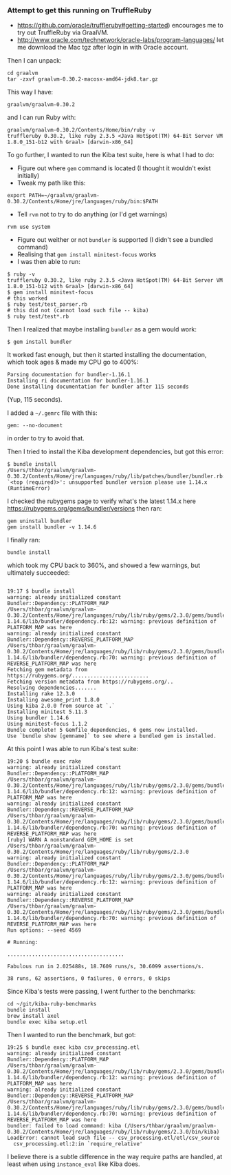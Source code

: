 ### Attempt to get this running on TruffleRuby

* https://github.com/oracle/truffleruby#getting-started) encourages me to try out TruffleRuby via GraalVM.
* http://www.oracle.com/technetwork/oracle-labs/program-languages/ let me download the Mac tgz after login in with Oracle account.

Then I can unpack:

```
cd graalvm
tar -zxvf graalvm-0.30.2-macosx-amd64-jdk8.tar.gz
```

This way I have:

```
graalvm/graalvm-0.30.2
```

and I can run Ruby with:

```
graalvm/graalvm-0.30.2/Contents/Home/bin/ruby -v
truffleruby 0.30.2, like ruby 2.3.5 <Java HotSpot(TM) 64-Bit Server VM 1.8.0_151-b12 with Graal> [darwin-x86_64]
```

To go further, I wanted to run the Kiba test suite, here is what I had to do:

* Figure out where `gem` command is located (I thought it wouldn't exist initially)
* Tweak my path like this:

```
export PATH=~/graalvm/graalvm-0.30.2/Contents/Home/jre/languages/ruby/bin:$PATH
```

* Tell `rvm` not to try to do anything (or I'd get warnings)

```
rvm use system
```

* Figure out weither or not `bundler` is supported (I didn't see a bundled command)
* Realising that `gem install minitest-focus` works
* I was then able to run:

```
$ ruby -v
truffleruby 0.30.2, like ruby 2.3.5 <Java HotSpot(TM) 64-Bit Server VM 1.8.0_151-b12 with Graal> [darwin-x86_64]
$ gem install minitest-focus
# this worked
$ ruby test/test_parser.rb
# this did not (cannot load such file -- kiba)
$ ruby test/test*.rb
```

Then I realized that maybe installing `bundler` as a gem would work:

```
$ gem install bundler
```

It worked fast enough, but then it started installing the documentation, which took ages & made my CPU go to 400%:

```
Parsing documentation for bundler-1.16.1
Installing ri documentation for bundler-1.16.1
Done installing documentation for bundler after 115 seconds
```

(Yup, 115 seconds).

I added a `~/.gemrc` file with this:

```
gem: --no-document
```

in order to try to avoid that.

Then I tried to install the Kiba development dependencies, but got this error:

```
$ bundle install
/Users/thbar/graalvm/graalvm-0.30.2/Contents/Home/jre/languages/ruby/lib/patches/bundler/bundler.rb:5:in `<top (required)>': unsupported bundler version please use 1.14.x (RuntimeError)
```

I checked the rubygems page to verify what's the latest 1.14.x here https://rubygems.org/gems/bundler/versions then ran:

```
gem uninstall bundler
gem install bundler -v 1.14.6
```

I finally ran:

```
bundle install
```

which took my CPU back to 360%, and showed a few warnings, but ultimately succeeded:

```

19:17 $ bundle install
warning: already initialized constant Bundler::Dependency::PLATFORM_MAP
/Users/thbar/graalvm/graalvm-0.30.2/Contents/Home/jre/languages/ruby/lib/ruby/gems/2.3.0/gems/bundler-1.14.6/lib/bundler/dependency.rb:12: warning: previous definition of PLATFORM_MAP was here
warning: already initialized constant Bundler::Dependency::REVERSE_PLATFORM_MAP
/Users/thbar/graalvm/graalvm-0.30.2/Contents/Home/jre/languages/ruby/lib/ruby/gems/2.3.0/gems/bundler-1.14.6/lib/bundler/dependency.rb:70: warning: previous definition of REVERSE_PLATFORM_MAP was here
Fetching gem metadata from https://rubygems.org/.........................
Fetching version metadata from https://rubygems.org/..
Resolving dependencies.......
Installing rake 12.3.0
Installing awesome_print 1.8.0
Using kiba 2.0.0 from source at `.`
Installing minitest 5.11.3
Using bundler 1.14.6
Using minitest-focus 1.1.2
Bundle complete! 5 Gemfile dependencies, 6 gems now installed.
Use `bundle show [gemname]` to see where a bundled gem is installed.
```

At this point I was able to run Kiba's test suite:

```
19:20 $ bundle exec rake
warning: already initialized constant Bundler::Dependency::PLATFORM_MAP
/Users/thbar/graalvm/graalvm-0.30.2/Contents/Home/jre/languages/ruby/lib/ruby/gems/2.3.0/gems/bundler-1.14.6/lib/bundler/dependency.rb:12: warning: previous definition of PLATFORM_MAP was here
warning: already initialized constant Bundler::Dependency::REVERSE_PLATFORM_MAP
/Users/thbar/graalvm/graalvm-0.30.2/Contents/Home/jre/languages/ruby/lib/ruby/gems/2.3.0/gems/bundler-1.14.6/lib/bundler/dependency.rb:70: warning: previous definition of REVERSE_PLATFORM_MAP was here
[ruby] WARN A nonstandard GEM_HOME is set /Users/thbar/graalvm/graalvm-0.30.2/Contents/Home/jre/languages/ruby/lib/ruby/gems/2.3.0
warning: already initialized constant Bundler::Dependency::PLATFORM_MAP
/Users/thbar/graalvm/graalvm-0.30.2/Contents/Home/jre/languages/ruby/lib/ruby/gems/2.3.0/gems/bundler-1.14.6/lib/bundler/dependency.rb:12: warning: previous definition of PLATFORM_MAP was here
warning: already initialized constant Bundler::Dependency::REVERSE_PLATFORM_MAP
/Users/thbar/graalvm/graalvm-0.30.2/Contents/Home/jre/languages/ruby/lib/ruby/gems/2.3.0/gems/bundler-1.14.6/lib/bundler/dependency.rb:70: warning: previous definition of REVERSE_PLATFORM_MAP was here
Run options: --seed 4569

# Running:

......................................

Fabulous run in 2.025488s, 18.7609 runs/s, 30.6099 assertions/s.

38 runs, 62 assertions, 0 failures, 0 errors, 0 skips
```

Since Kiba's tests were passing, I went further to the benchmarks:

```
cd ~/git/kiba-ruby-benchmarks
bundle install
brew install axel
bundle exec kiba setup.etl
```

Then I wanted to run the benchmark, but got:

```
19:25 $ bundle exec kiba csv_processing.etl
warning: already initialized constant Bundler::Dependency::PLATFORM_MAP
/Users/thbar/graalvm/graalvm-0.30.2/Contents/Home/jre/languages/ruby/lib/ruby/gems/2.3.0/gems/bundler-1.14.6/lib/bundler/dependency.rb:12: warning: previous definition of PLATFORM_MAP was here
warning: already initialized constant Bundler::Dependency::REVERSE_PLATFORM_MAP
/Users/thbar/graalvm/graalvm-0.30.2/Contents/Home/jre/languages/ruby/lib/ruby/gems/2.3.0/gems/bundler-1.14.6/lib/bundler/dependency.rb:70: warning: previous definition of REVERSE_PLATFORM_MAP was here
bundler: failed to load command: kiba (/Users/thbar/graalvm/graalvm-0.30.2/Contents/Home/jre/languages/ruby/lib/ruby/gems/2.3.0/bin/kiba)
LoadError: cannot load such file -- csv_processing.etl/etl/csv_source
  csv_processing.etl:2:in `require_relative'
```

I believe there is a subtle difference in the way require paths are handled, at least when using `instance_eval` like Kiba does.
